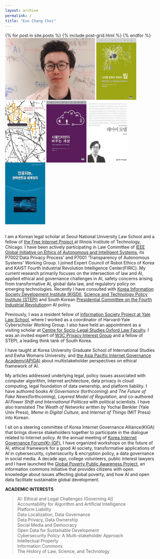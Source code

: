 ```yaml
---
layout: archive
permalink: /
title: "Eun Chang Choi"
---
```

<body bottommargin="0">
<div class="tiles">
{% for post in site.posts %}
	{% include post-grid.html %}
{% endfor %}
</div><!-- /.tiles -->
<div style="width:97%">
<div>
<img style="height:200px" src="images/profile.jpg">
 <a href="https://mitpress.mit.edu/books/memes-digital-culture"><img style="vertical-align:top;height:200px;width:130px;" src="images/book1.png"></a>
 <a href="http://www.benkler.org/Benkler_Wealth_Of_Networks.pdf"><img style="vertical-align:top;height:200px;width:130px;" src="images/book2.jpg"></a>
 <a href="http://www.kyobobook.co.kr/product/detailViewKor.laf?ejkGb=KOR&mallGb=KOR&barcode=9788946062726&orderClick=LAH&Kc="><img style="vertical-align:top;height:200px;width:130px;" src="images/book3.jpg"></a>
 <a href="http://www.kyobobook.co.kr/product/detailViewKor.laf?barcode=9791130437002&orderClick=357"><img style="vertical-align:top;height:200px;width:130px;" src="images/book4.jpg"></a> <a href="http://www.kyobobook.co.kr/product/detailViewKor.laf?ejkGb=KOR&mallGb=KOR&barcode=9788964361436&orderClick=LAH&Kc="><img style="vertical-align:top;height:200px;width:130px;" src="images/book5.jpg"></a>
 <br>
 <br>
<p>I am a Korean legal scholar at Seoul National University Law School and a fellow of <a href="https://thefreeinternetproject.org/"> the Free Internet Project </a>at Illinois Institute of Technology, Chicago. I have been actively participating in Law Committee of <a href="https://ethicsinaction.ieee.org/">IEEE Global Initiative on Ethics of Autonomous and Intelligent Systems</a>, its P7002'Data Privacy Process' and P7001 'Transparency of Autonomous Systems' Working Group. I joined Expert Council of Robot Ethics of Korea and KAIST Fourth Industrial Revolution Intelligence Center(FIRIC). My current research  primarily focuses on the intersection of law and AI, applied ethical and governance challenges in AI, safety concerns arising from transformative AI, global data law, and regulatory policy on emerging technologies. Recently I have consulted with <a href="https://www.kisdi.re.kr/"> Korea Information Society Development Institute (KISDI)</a>, <a href="http://www.stepi.re.kr/">Science and Technology Policy Institute (STEPI)</a> and South Korean <a href="https://www.4th-ir.go.kr"> Presidential Committee on the Fourth Industrial Revolution</a>on AI policy. 
  <p> Previously, I was a resident fellow of <a href="https://https://law.yale.edu/isp"> Information Society Project at Yale Law School</a>, where I worked as a coordinator of Harvard-Yale Cyberscholar Working Group. I also have held an appointment as a visiting scholar at <a href="https://www.law.ox.ac.uk/centres-institutes/centre-socio-legal-studies"> Centre for Socio-Legal Studies,Oxford Law Faculty</a>. I was an invited expert of <a href="https://www.w3.org/2011/07/privacy-ig-charter"> W3C Privacy Interest Group</a> and a fellow of STEPI, a leading think tank of South Korea.</p>  I have taught at Korea University Graduate School of International Studies and Ewha Womans University, and <a href="https://www.icann.org/news/announcement-2-2019-05-14-en"> the Asia Pacific Internet Governance Academy(APIGA)</a> about multistakeholder perspectives on ethical framework of AI. 
<p> My articles addressed underlying legal, policy issues associated with computer algorithm, Internet architecture, data privacy in cloud computing, legal foundation of data ownership, and platform liability. I have authored books <i> Al Governance </i>(forthcoming) and <i>The Future of Fake News</i>(forthcoming), <i> Layered Model of Regulation</i>, and co-authored <i>AI:Power Shift and International Politicsa</i> with political scientists. I have also translated <i> The Weath of Networks</i> written by Yochai Benkler (Yale Univ Press),<i> Meme in Digital Culture,</i> and <i>Internet of Things</i> (MIT Press) into Korean. </p>
<p> I sit on a steering committee of Korea Internet Governance Alliance(KIGA) that brings diverse stakeholders together to participate in the dialogue related to Internet policy. At the annual meeting of <a href="http://krigf.kr"> Korea Internet Governance Forum(Kr-IGF)</a>, I have organized workshops on the future of AI, ethical framework for a good AI society, transformative applications of AI  in cybersecurity, cybersecurity & encryption policy, a data governance in social media. A decade ago, college volunteers, public interest lawyers and I have launched the <a href="http://www.povertyinfo.org"> Global Poverty Public Awareness Project</a>, an information commons initiative that provides citizens with open knowledge about issues affecting global poverty, and how AI and open data facilitate sustainable global development.</p>

<strong> ACADEMIC INTERESTS </strong> <br> 
<blockquote>
  AI: Ethical and Legal Challenges (Governing AI)<br>
  Accountability for Algorithm and Artificial Intelligence <br>
  Platform Liability <br>
  Data Localization, Data Governance <br>
  Data Privacy, Data Ownership <br>
  Social Media and Democracy <br> 
  Open Data for Sustainable Development <br> 
  Cybersecurity Policy: A Multi-stakeholder Approach <br>
  Intellectual Property <br>
  Information Commons<br> 
  The History of Law, Science, and Technology<br> 
  </blockquote>
  <br> 
  <br>
  
 
  
 
